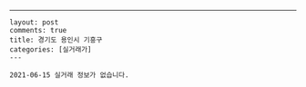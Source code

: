 ---
    layout: post
    comments: true
    title: 경기도 용인시 기흥구
    categories: [실거래가]
    ---

    2021-06-15 실거래 정보가 없습니다.

    
